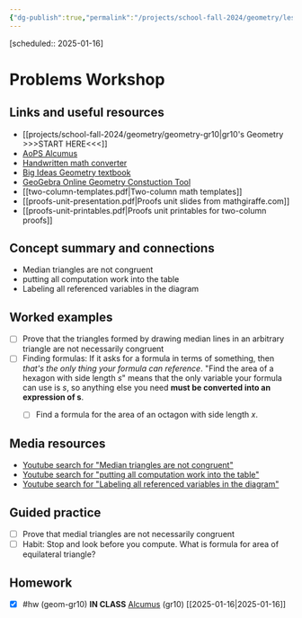 ```yaml
---
{"dg-publish":true,"permalink":"/projects/school-fall-2024/geometry/lessons/problems-workshop-01-16/"}
---
```



 [scheduled:: 2025-01-16] 

#  Problems Workshop

## Links and useful resources 

- [[projects/school-fall-2024/geometry/geometry-gr10\|gr10's Geometry >>>START HERE<<<]]
- [AoPS Alcumus](https://artofproblemsolving.com/teacher/students)
- [Handwritten math converter](https://webdemo.myscript.com/views/math/index.html#)
- [Big Ideas Geometry textbook](https://bim.easyaccessmaterials.com/?level=12)
- [GeoGebra Online Geometry Constuction Tool](https://www.geogebra.org/geometry?lang=en/)
- [[two-column-templates.pdf|Two-column math templates]]
- [[proofs-unit-presentation.pdf|Proofs unit slides from mathgiraffe.com]]
- [[proofs-unit-printables.pdf|Proofs unit printables for two-column proofs]]



## Concept summary and connections

- Median triangles are not congruent 
- putting all computation work into the table 
- Labeling all referenced variables in the diagram 

## Worked examples

- [ ] Prove that the triangles formed by drawing median lines in an arbitrary triangle are not necessarily congruent
- [ ] Finding formulas: If it asks for a formula in terms of something, then *that's the only thing your formula can reference*. "Find the area of a hexagon with side length $s$" means that the only variable your formula can use is $s$, so anything else you need **must be converted into an expression of s**.
    - [ ] Find a formula for the area of an octagon with side length $x$.


## Media resources

- [Youtube search for "Median triangles are not congruent"](https://www.youtube.com/results?search_query=Median%20triangles%20are%20not%20congruent) 
- [Youtube search for "putting all computation work into the table"](https://www.youtube.com/results?search_query=putting%20all%20computation%20work%20into%20the%20table) 
- [Youtube search for "Labeling all referenced variables in the diagram"](https://www.youtube.com/results?search_query=Labeling%20all%20referenced%20variables%20in%20the%20diagram) 

## Guided practice


- [ ] Prove that medial triangles are not necessarily congruent  
- [ ] Habit: Stop and look before you compute. What is formula for area of equilateral triangle? 

## Homework


- [x] #hw (geom-gr10) **IN CLASS** [Alcumus](https://artofproblemsolving.com/alcumus) (gr10) [[2025-01-16\|2025-01-16]]


